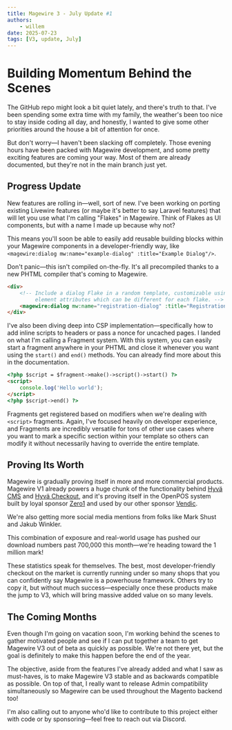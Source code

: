 ```yaml
---
title: Magewire 3 - July Update #1
authors:
    - willem
date: 2025-07-23
tags: [V3, update, July]
---
```


# Building Momentum Behind the Scenes

The GitHub repo might look a bit quiet lately, and there's truth to that. I've been spending some extra time with my family,
the weather's been too nice to stay inside coding all day, and honestly, I wanted to give some other priorities around
the house a bit of attention for once.

But don't worry—I haven't been slacking off completely. Those evening hours have been packed with Magewire development,
and some pretty exciting features are coming your way. Most of them are already documented, but they're not in the main branch just yet.

## Progress Update

New features are rolling in—well, sort of new. I've been working on porting existing Livewire features (or maybe it's
better to say Laravel features) that will let you use what I'm calling "Flakes" in Magewire. Think of Flakes as UI components,
but with a name I made up because why not?

This means you'll soon be able to easily add reusable building blocks within your Magewire components in a developer-friendly way,
like `<magewire:dialog mw:name="example-dialog" :title="Example Dialog"/>`.

Don't panic—this isn't compiled on-the-fly. It's all precompiled thanks to a new PHTML compiler that's coming to Magewire.

```html title="Example_Module::example.phtml"
<div>
    <!-- Include a dialog Flake in a random template, customizable using additional
         element attributes which can be different for each flake. -->
    <magewire:dialog mw:name="registration-dialog" :title="Registration"/>
</div>
```

I've also been diving deep into CSP implementation—specifically how to add inline scripts to headers or pass a nonce for uncached pages.
I landed on what I'm calling a Fragment system. With this system, you can easily start a fragment anywhere in your PHTML
and close it whenever you want using the `start()` and `end()` methods. You can already find more about this in the documentation.

```html title="Example_Module::example.phtml"
<?php $script = $fragment->make()->script()->start() ?>
<script>
    console.log('Hello world');
</script>
<?php $script->end() ?>
```

Fragments get registered based on modifiers when we're dealing with `<script>` fragments. Again, I've focused heavily
on developer experience, and Fragments are incredibly versatile for tons of other use cases where you want to mark a
specific section within your template so others can modify it without necessarily having to override the entire template.

## Proving Its Worth

Magewire is gradually proving itself in more and more commercial products. Magewire V1 already powers a huge chunk of
the functionality behind [Hyvä CMS](https://www.hyva.io/hyva-commerce.html) and [Hyvä Checkout](https://www.hyva.io/hyva-checkout.html), and it's proving itself in the OpenPOS system built by loyal
sponsor [Zero1](https://www.zero1.co.uk/) and used by our other sponsor [Vendic](https://vendic.nl/).

We're also getting more social media mentions from folks like Mark Shust and Jakub Winkler.

This combination of exposure and real-world usage has pushed our download numbers past 700,000 this month—we're heading toward the 1 million mark!

These statistics speak for themselves. The best, most developer-friendly checkout on the market is currently running under so many shops that you can confidently say Magewire is a powerhouse framework. Others try to copy it, but without much success—especially once these products make the jump to V3, which will bring massive added value on so many levels.

## The Coming Months

Even though I'm going on vacation soon, I'm working behind the scenes to gather motivated people and see if I can put
together a team to get Magewire V3 out of beta as quickly as possible. We're not there yet, but the goal is definitely
to make this happen before the end of the year.

The objective, aside from the features I've already added and what I saw as must-haves, is to make Magewire V3 stable
and as backwards compatible as possible. On top of that, I really want to release Admin compatibility simultaneously so
Magewire can be used throughout the Magento backend too!

I'm also calling out to anyone who'd like to contribute to this project either with code or by sponsoring—feel free to reach out via Discord.
